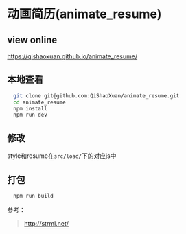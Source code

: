 # 动画简历(animate_resume)

## view online

https://qishaoxuan.github.io/animate_resume/

## 本地查看
```bash
  git clone git@github.com:QiShaoXuan/animate_resume.git
  cd animate_resume
  npm install
  npm run dev
```

## 修改
style和resume在`src/load/`下的对应js中

## 打包
```bash
  npm run build
```

参考：

> http://strml.net/
